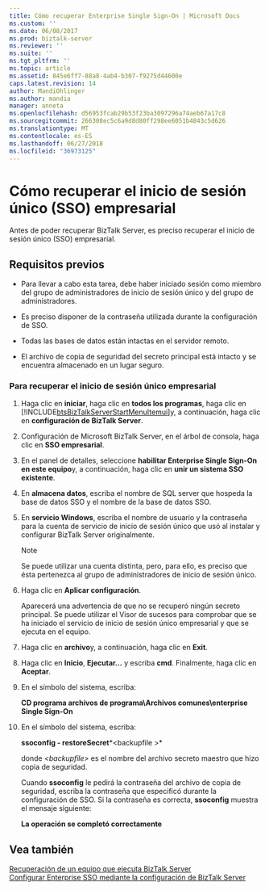 ```yaml
---
title: Cómo recuperar Enterprise Single Sign-On | Microsoft Docs
ms.custom: ''
ms.date: 06/08/2017
ms.prod: biztalk-server
ms.reviewer: ''
ms.suite: ''
ms.tgt_pltfrm: ''
ms.topic: article
ms.assetid: 845e6ff7-88a8-4ab4-b307-f9275d44600e
caps.latest.revision: 14
author: MandiOhlinger
ms.author: mandia
manager: anneta
ms.openlocfilehash: d56953fcab29b53f23ba3097296a74aeb67a17c8
ms.sourcegitcommit: 266308ec5c6a9d8d80ff298ee6051b4843c5d626
ms.translationtype: MT
ms.contentlocale: es-ES
ms.lasthandoff: 06/27/2018
ms.locfileid: "36973125"
---
```

# <a name="how-to-recover-enterprise-single-sign-on"></a>Cómo recuperar el inicio de sesión único (SSO) empresarial
Antes de poder recuperar BizTalk Server, es preciso recuperar el inicio de sesión único (SSO) empresarial.  
  
## <a name="prerequisites"></a>Requisitos previos  
  
-   Para llevar a cabo esta tarea, debe haber iniciado sesión como miembro del grupo de administradores de inicio de sesión único y del grupo de administradores.  
  
-   Es preciso disponer de la contraseña utilizada durante la configuración de SSO.  
  
-   Todas las bases de datos están intactas en el servidor remoto.  
  
-   El archivo de copia de seguridad del secreto principal está intacto y se encuentra almacenado en un lugar seguro.  
  
### <a name="to-recover-enterprise-single-sign-on"></a>Para recuperar el inicio de sesión único empresarial  
  
1. Haga clic en **iniciar**, haga clic en **todos los programas**, haga clic en [!INCLUDE[btsBizTalkServerStartMenuItemui](../includes/btsbiztalkserverstartmenuitemui-md.md)]y, a continuación, haga clic en **configuración de BizTalk Server**.  
  
2. Configuración de Microsoft BizTalk Server, en el árbol de consola, haga clic en **SSO empresarial**.  
  
3. En el panel de detalles, seleccione **habilitar Enterprise Single Sign-On en este equipo**y, a continuación, haga clic en **unir un sistema SSO existente**.  
  
4. En **almacena datos**, escriba el nombre de SQL server que hospeda la base de datos SSO y el nombre de la base de datos SSO.  
  
5. En **servicio Windows**, escriba el nombre de usuario y la contraseña para la cuenta de servicio de inicio de sesión único que usó al instalar y configurar BizTalk Server originalmente.  
  
   > [!NOTE]
   >  Se puede utilizar una cuenta distinta, pero, para ello, es preciso que ésta pertenezca al grupo de administradores de inicio de sesión único.  
  
6. Haga clic en **Aplicar configuración**.  
  
    Aparecerá una advertencia de que no se recuperó ningún secreto principal. Se puede utilizar el Visor de sucesos para comprobar que se ha iniciado el servicio de inicio de sesión único empresarial y que se ejecuta en el equipo.  
  
7. Haga clic en **archivo**y, a continuación, haga clic en **Exit**.  
  
8. Haga clic en **Inicio**, **Ejecutar…** y escriba **cmd**. Finalmente, haga clic en **Aceptar**.  
  
9. En el símbolo del sistema, escriba:  
  
     **CD programa archivos de programa\Archivos comunes\enterprise Single Sign-On**  
  
10. En el símbolo del sistema, escriba:  
  
     **ssoconfig - restoreSecret***\<backupfile  \>*  
  
     donde *\<backupfile\>* es el nombre del archivo secreto maestro que hizo copia de seguridad.  
  
     Cuando **ssoconfig** le pedirá la contraseña del archivo de copia de seguridad, escriba la contraseña que especificó durante la configuración de SSO. Si la contraseña es correcta, **ssoconfig** muestra el mensaje siguiente:  
  
     **La operación se completó correctamente**  
  
## <a name="see-also"></a>Vea también  
 [Recuperación de un equipo que ejecuta BizTalk Server](../core/recovering-a-computer-running-biztalk-server.md)   
 [Configurar Enterprise SSO mediante la configuración de BizTalk Server](http://msdn.microsoft.com/library/f63d1aec-a8c7-4e76-a67f-19af69e252f0)